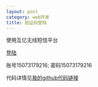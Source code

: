 ```yaml
---
layout: post
category: web开发
title: 验证码登陆
---
```


使用互亿无线短信平台

[登陆](http://user.ihuyi.com/login.html)

账号15073179216; 密码15073179216

代码详情见[我的github代码链接](https://github.com/mafulong/homepage)